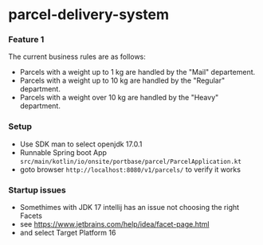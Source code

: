 # parcel-delivery-system

### Feature 1
The current business rules are as follows:
- Parcels with a weight up to 1 kg are handled by the "Mail" departement.
- Parcels with a weight up to 10 kg are handled by the "Regular" department.
- Parcels with a weight over 10 kg are handled by the "Heavy" department.

### Setup
- Use SDK man to select openjdk 17.0.1
- Runnable Spring boot App ```src/main/kotlin/io/onsite/portbase/parcel/ParcelApplication.kt```
- goto browser ```http://localhost:8080/v1/parcels/``` to verify it works

### Startup issues 
- Somethimes with JDK 17 intellij has an issue not choosing the right Facets
- see https://www.jetbrains.com/help/idea/facet-page.html
- and select Target Platform 16 
